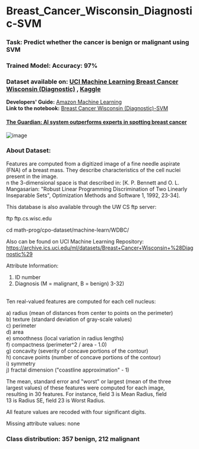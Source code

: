 # Breast_Cancer_Wisconsin_Diagnostic-SVM

### **Task:** Predict whether the cancer is benign or malignant using SVM

### **Trained Model:** Accuracy: 97%
### **Dataset available on:** [UCI Machine Learning Breast Cancer Wisconsin (Diagnostic)](http://archive.ics.uci.edu/dataset/17/breast+cancer+wisconsin+diagnostic) , [Kaggle](https://www.kaggle.com/datasets/uciml/breast-cancer-wisconsin-data)

**Developers' Guide:** [Amazon Machine Learning](https://docs.aws.amazon.com/pdfs/machine-learning/latest/dg/machinelearning-dg.pdf#cross-validation)                                             
**Link to the notebook:** [Breast Cancer Wisconsin (Diagnostic)-SVM](https://github.com/Kmohamedalie/Breast_Cancer_Wisconsin_Diagnostic-SVM/blob/master/Notebook/Breast_Cancer_Wisconsin_(Diagnostic)_SVM.ipynb)
#### **[The Guardian: AI system outperforms experts in spotting breast cancer](https://www.theguardian.com/society/2020/jan/01/ai-system-outperforms-experts-in-spotting-breast-cancer)**
![image](https://github.com/Kmohamedalie/Breast_Cancer_Wisconsin_Diagnostic-SVM/assets/63104472/e231dabe-a120-4d51-ba84-137f3741396d)

### **About Dataset:** <br>
Features are computed from a digitized image of a fine needle aspirate (FNA) of a breast mass. They describe characteristics of the cell nuclei present in the image. <br>
n the 3-dimensional space is that described in: [K. P. Bennett and O. L. Mangasarian: "Robust Linear Programming Discrimination of Two Linearly Inseparable Sets", Optimization Methods and Software 1, 1992, 23-34]. <br>

This database is also available through the UW CS ftp server:  <br> 

ftp ftp.cs.wisc.edu    <br>

cd math-prog/cpo-dataset/machine-learn/WDBC/   <br>

Also can be found on UCI Machine Learning Repository: https://archive.ics.uci.edu/ml/datasets/Breast+Cancer+Wisconsin+%28Diagnostic%29 <br>

Attribute Information:

1) ID number <br>
2) Diagnosis (M = malignant, B = benign)
3-32)

<br>
Ten real-valued features are computed for each cell nucleus:  <br>

a) radius (mean of distances from center to points on the perimeter)  <br>
b) texture (standard deviation of gray-scale values)   <br>
c) perimeter    <br>
d) area     <br>
e) smoothness (local variation in radius lengths)    <br>
f) compactness (perimeter^2 / area - 1.0)         <br>
g) concavity (severity of concave portions of the contour)    <br>
h) concave points (number of concave portions of the contour)     <br>
i) symmetry      <br>
j) fractal dimension ("coastline approximation" - 1)      <br>

The mean, standard error and "worst" or largest (mean of the three     <br>
largest values) of these features were computed for each image,        <br>
resulting in 30 features. For instance, field 3 is Mean Radius, field       <br>
13 is Radius SE, field 23 is Worst Radius.                                 <br>
    
All feature values are recoded with four significant digits.                 <br>

Missing attribute values: none                                                  <br>

### Class distribution: 357 benign, 212 malignant
